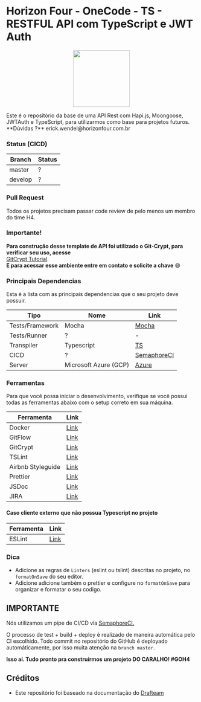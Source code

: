 # Horizon Four - OneCode - TS - RESTFUL API com TypeScript e JWT Auth

<p align="center">
  <img width="150" heigth="150" src="https://media-exp2.licdn.com/mpr/mpr/shrink_200_200/AAIA_wDGAAAAAQAAAAAAAAv2AAAAJGQxMzBhNmIxLTBkNTMtNGRlYS04NTI2LTA2NWQ4ZDIyZDlmZA.png">
</p>   
Este é o repositório da base de uma API Rest com Hapi.js, Moongoose, JWTAuth e TypeScript, para utilizarmos como base para projetos futuros.                  
**Dúvidas ?** erick.wendel@horizonfour.com.br  

### Status (CICD)

| Branch | Status |
| ------ | ------ |
| master | ? |
| develop | ? |

### Pull Request
Todos os projetos precisam passar code review de pelo menos um membro do time H4.

### Importante!      
**Para construção desse template de API foi utilizado o Git-Crypt, para verificar seu uso, acesse**  
[GitCrypt Tutorial](https://medium.com/trainingcenter/protegendo-dados-sens%C3%ADveis-com-git-crypt-9fca13e6835b).  
**E para acessar esse ambiente entre em contato e solicite a chave** :smile:  


### Principais Dependencias
Esta é a lista com as principais dependencias que o seu projeto deve possuir.

| Tipo | Nome | Link |
| ------ | ------ | ------ |
| Tests/Framework | Mocha | [Mocha](https://mochajs.org) |
| Tests/Runner | ? | - |
| Transpiler | Typescript  | [TS](www.typescriptlang.org) |
| CICD | ? | [SemaphoreCI](https://www.semaphoreci.com) |
| Server | Microsoft Azure (GCP) | [Azure]() |

### Ferramentas
Para que você possa iniciar o desenvolvimento, verifique se você possui todas as ferramentas abaixo com o setup correto em sua máquina.

| Ferramenta | Link |
| ------ | ------ |
| Docker | [Link](https://www.docker.com/) |
| GitFlow | [Link](https://github.com/nvie/gitflow/wiki/Installation) |
| GitCrypt | [Link](https://github.com/AGWA/git-crypt) |
| TSLint | [Link](https://palantir.github.io/tslint/) |
| Airbnb Styleguide | [Link](https://github.com/airbnb/javascript) |
| Prettier | [Link](https://github.com/prettier/prettier) |
| JSDoc | [Link](http://usejsdoc.org) |
| JIRA | [Link](https://horizonfour.atlassian.net/) |


#### Caso cliente externo que não possua Typescript no projeto
| Ferramenta | Link |
| ------ | ------ |
| ESLint | [Link](https://eslint.org) | 


### Dica
 - Adicione as regras de `Linters` (eslint ou tslint) descritas no projeto, no `formatOnSave` do seu editor.
 - Adicione adicione também o prettier e configure no `formatOnSave` para organizar e formatar o seu codigo.

## IMPORTANTE
Nós utilizamos um pipe de CI/CD via [SemaphoreCI.](https://semaphoreci.com/)

O processo de test + build + deploy é realizado de maneira automática pelo CI escolhido. Todo commit no repositório do GitHub é deployado automáticamente, por isso muita atenção na `branch master`.

**Isso aí. Tudo pronto pra construírmos um projeto DO CARALHO! #GOH4**

## Créditos
- Este repositório foi baseado na documentação do [Drafteam](github.com/drafteam)
